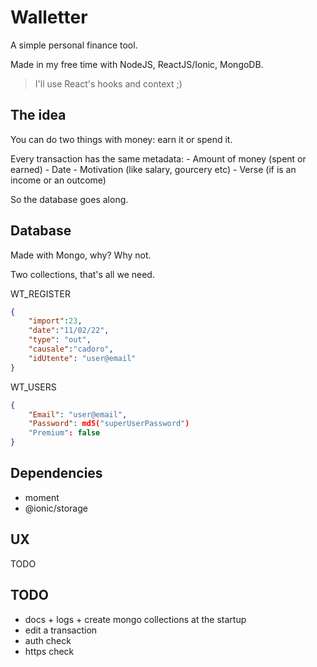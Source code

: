 
# Walletter

A simple personal finance tool.

Made in my free time with NodeJS, ReactJS/Ionic, MongoDB.
> I'll use React's hooks and context ;)

## The idea
You can do two things with money: earn it or spend it.

Every transaction has the same metadata:
    - Amount of money (spent or earned)
    - Date
    - Motivation (like salary, gourcery etc)
    - Verse (if is an income or an outcome)

So the database goes along.


## Database

Made with Mongo, why? Why not.

Two collections, that's all we need.

WT_REGISTER
```json
{
    "import":23,
    "date":"11/02/22",
    "type": "out",
    "causale":"cadoro",
    "idUtente": "user@email"
}
```
WT_USERS

```JSON
{
    "Email": "user@email",
    "Password": md5("superUserPassword")
    "Premium": false
}
```

## Dependencies

- moment
- @ionic/storage


## UX
TODO

## TODO

- docs + logs + create mongo collections at the startup
- edit a transaction
- auth check
- https check